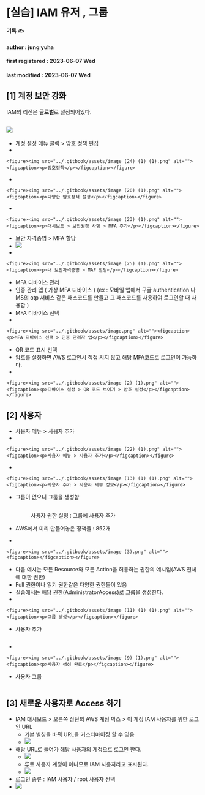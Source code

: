 # \[실습] IAM 유저 , 그룹



**기록 ✍️**

#### author : jung yuha

#### first registered : 2023-06-07 Wed

#### last modified : 2023-06-07 Wed

## \[1] 계정 보안 강화

IAM의 리전은 **글로벌**로 설정되어있다.

## ![](<../.gitbook/assets/image (1).png>)&#x20;

* 계정 설정 메뉴 클릭 > 암호 정책 편집&#x20;
*

    <figure><img src="../.gitbook/assets/image (24) (1) (1).png" alt=""><figcaption><p>암호정책</p></figcaption></figure>


*

    <figure><img src="../.gitbook/assets/image (20) (1).png" alt=""><figcaption><p>다양한 암호정책 설정</p></figcaption></figure>


*

    <figure><img src="../.gitbook/assets/image (23) (1).png" alt=""><figcaption><p>대시보드 > 보안권장 사항 > MFA 추가</p></figcaption></figure>


* 보안 자격증명 > MFA 할당
* ![](<../.gitbook/assets/image (21) (1).png>)
*

    <figure><img src="../.gitbook/assets/image (25) (1).png" alt=""><figcaption><p>내 보안자격증명 > MAF 할당</p></figcaption></figure>
* MFA 디바이스 관리&#x20;
* 인증 관리 앱 ( 가상 MFA 디바이스 ) (ex : 모바일 앱에서 구글 authentication 나 MS의 otp 서비스 같은 패스코드를 만들고 그 패스코드를 사용하여 로그인할 때 사용함 )
* MFA 디바이스 선택
*

    <figure><img src="../.gitbook/assets/image.png" alt=""><figcaption><p>MFA 디바이스 선택 > 인증 관리자 앱</p></figcaption></figure>


* QR 코드 표시 선택
* 암호를 설정하면 AWS 로그인시 직접 치지 않고 해당 MFA코드로 로그인이 가능하다.
*

    <figure><img src="../.gitbook/assets/image (2) (1).png" alt=""><figcaption><p>디바이스 설정 > QR 코드 보이기 > 암호 설정</p></figcaption></figure>



## \[2] 사용자

* 사용자 메뉴 > 사용자 추가
*

    <figure><img src="../.gitbook/assets/image (22) (1).png" alt=""><figcaption><p>사용자 메뉴 > 사용자 추가</p></figcaption></figure>


*

    <figure><img src="../.gitbook/assets/image (13) (1) (1).png" alt=""><figcaption><p>사용자 추가 > 사용자 세부 정보</p></figcaption></figure>


*   그룹이 없으니 그룹을 생성함

    <figure><img src="../.gitbook/assets/image (5) (1).png" alt=""><figcaption><p>사용자 권한 설정 : 그룹에 사용자 추가</p></figcaption></figure>


* AWS에서 미리 만들어놓은 정책들 : 852개
*

    <figure><img src="../.gitbook/assets/image (3).png" alt=""><figcaption></figcaption></figure>
* 다음 예시는 모든 Resource와 모든 Action을 허용하는 권한의 예시임(AWS 전체에 대한 권한)
* Full 권한이나 읽기 권한같은 다양한 권한들이 있음
* 실습에서는 해당 권한(AdministratorAccess)로 그룹을 생성한다.
*

    <figure><img src="../.gitbook/assets/image (11) (1) (1).png" alt=""><figcaption><p>그룹 생성</p></figcaption></figure>


*   사용자 추가

    <figure><img src="../.gitbook/assets/image (18) (1).png" alt=""><figcaption></figcaption></figure>


*

    <figure><img src="../.gitbook/assets/image (9) (1).png" alt=""><figcaption><p>사용자 생성 완료</p></figcaption></figure>


*   사용자 그룹

    <figure><img src="../.gitbook/assets/image (6) (1) (1).png" alt=""><figcaption></figcaption></figure>

## \[3] 새로운 사용자로 Access 하기

* IAM 대시보드 > 오른쪽 상단의 AWS 계정 박스 > 이 계정 IAM 사용자를 위한 로그인 URL&#x20;
  * 기본 별칭을 바꿔 URL을 커스터마이징 할 수 있음
  * ![](<../.gitbook/assets/image (19) (1).png>)
* 해당 URL로 들어가 해당 사용자의 계정으로 로그인 한다.
  * ![](<../.gitbook/assets/image (12) (1) (1).png>)
  * 루트 사용자 계정이 아니므로 IAM 사용자라고 표시된다.
  * ![](<../.gitbook/assets/image (28) (1) (1).png>)
* 로그인 종류 : IAM 사용자 / root 사용자 선택
* ![](<../.gitbook/assets/image (26) (1).png>)

